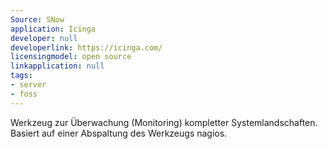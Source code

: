 ```yaml
---
Source: SNow
application: Icinga
developer: null
developerlink: https://icinga.com/
licensingmodel: open source
linkapplication: null
tags:
- server
- foss
---
```

Werkzeug zur Überwachung (Monitoring) kompletter Systemlandschaften. Basiert auf einer Abspaltung des Werkzeugs nagios.
